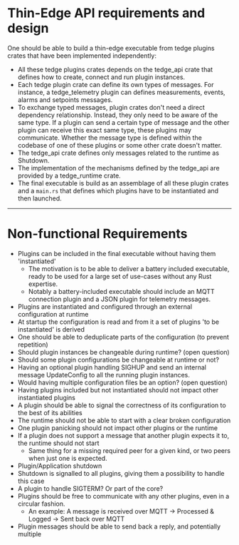 # Thin-Edge API requirements and design

One should be able to build a thin-edge executable from tedge plugins crates that have been implemented independently:

* All these tedge plugins crates depends on the tedge_api crate that defines how
  to create, connect and run plugin instances.
* Each tedge plugin crate can define its own types of messages. For instance, a
  tedge_telemetry plugin can defines measurements, events, alarms and setpoints
  messages.
* To exchange typed messages, plugin crates don't need a direct dependency relationship.
  Instead, they only need to be aware of the same type. If a plugin can send a
  certain type of message and the other plugin can receive this exact same type,
  these plugins may communicate. Whether the message type is defined within the
  codebase of one of these plugins or some other crate doesn't matter.
* The tedge_api crate defines only messages related to the runtime as Shutdown.
* The implementation of the mechanisms defined by the tedge_api are provided by
  a tedge_runtime crate.
* The final executable is build as an assemblage of all these plugin crates and
  a `main.rs` that defines which plugins have to be instantiated and then
  launched.

---------

# Non-functional Requirements

- Plugins can be included in the final executable without having them 'instantiated'
  - The motivation is to be able to deliver a battery included executable, ready
    to be used for a large set of use-cases without any Rust expertise.
  - Notably a battery-included executable should include an MQTT connection
    plugin and a JSON plugin for telemetry messages.
- Plugins are instantiated and configured through an external configuration at
  runtime
- At startup the configuration is read and from it a set of plugins 'to be
  instantiated' is derived
- One should be able to deduplicate parts of the configuration (to prevent
  repetition)
- Should plugin instances be changeable during runtime? (open question)
- Should some plugin configurations be changeable at runtime or not?
- Having an optional plugin handling SIGHUP and send an internal message
  UpdateConfig to all the running plugin instances.
- Would having multiple configuration files be an option? (open question)
- Having plugins included but not instantiated should not impact other
  instantiated plugins
- A plugin should be able to signal the correctness of its configuration to the
  best of its abilities
- The runtime should not be able to start with a clear broken configuration
- One plugin panicking should not impact other plugins or the runtime
- If a plugin does not support a message that another plugin expects it to, the
  runtime should not start
  - Same thing for a missing required peer for a given kind, or two peers when
    just one is expected.
- Plugin/Application shutdown
- Shutdown is signalled to all plugins, giving them a possibility to handle this
  case
- A plugin to handle SIGTERM? Or part of the core?
- Plugins should be free to communicate with any other plugins, even in a
  circular fashion.
  - An example: A message is received over MQTT -> Processed & Logged -> Sent
    back over MQTT
- Plugin messages should be able to send back a reply, and potentially multiple

